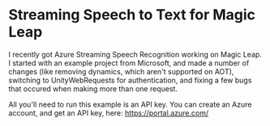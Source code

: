 # Streaming Speech to Text for Magic Leap

I recently got Azure Streaming Speech Recognition working on Magic Leap. I started with an example project from Microsoft, and made a number of changes (like removing dynamics, which aren't supported on AOT), switching to UnityWebRequests for authentication, and fixing a few bugs that occured when making more than one request.

All you'll need to run this example is an API key. You can create an Azure account, and get an API key, here: https://portal.azure.com/
